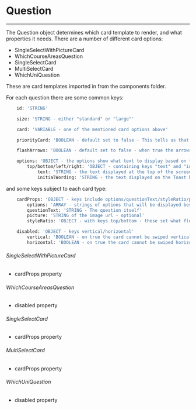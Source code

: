# Question
***
The Question object determines which card template to render, and what properties it needs.
There are a number of different card options:
- SingleSelectWithPictureCard
- WhichCourseAreasQuestion
- SingleSelectCard
- MultiSelectCard
- WhichUniQuestion

These are card templates imported in from the components folder.

For each question there are some common keys:
```sh 
    id: 'STRING'

    size: 'STRING - either "standard" or "large"'

    card: 'VARIABLE - one of the mentioned card options above'

    priorityCard: 'BOOLEAN - default set to false - This tells us that this card will be an explainer card. The stylying will be different.'

    flashArrows: 'BOOLEAN - default set to false - when true the arrows will flash to attract the user.' 

    options: 'OBJECT - the options show what text to display based on the direction being swiped. So if there is not any text to be displayed the object will be empty. It will contain keys top/bottom/left/right depending on what direction the text is needed.'
        top/bottom/left/right: 'OBJECT - containing keys "text" and "initialWording"'
            text: 'STRING - the text displayed at the top of the screen when the card is moved'
            initialWording: 'STRING - the text displayed on the Toast box once swiped - this is optional'
```

and some keys subject to each card type:
```sh
    cardProps: 'OBJECT - keys include options/questionText/styleRatio/picture - all are optional'
        options: 'ARRAY - strings of options that will be displayed beside checkboxes, to be saved in the state'
        questionText: 'STRING - The question itself'
        picture: 'STRING of the image url - optional'
        styleRatio: 'OBJECT - with keys top/bottom - these set what flex position they will be'

    disabled: 'OBJECT - keys vertical/horizontal'
        vertical: 'BOOLEAN - on true the card cannot be swiped vertically',
        horizontal: 'BOOLEAN - on true the card cannot be swiped horizontally',
```

###### SingleSelectWithPictureCard
- cardProps property

###### WhichCourseAreasQuestion
- disabled property

###### SingleSelectCard
- cardProps property
  
###### MultiSelectCard
- cardProps property

###### WhichUniQuestion
- disabled property